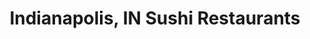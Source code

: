 ---
layout: city
title: Indianapolis, IN Sushi Restaurants
permalink: /indiana/indianapolis/
stateAbbr: IN
stateName: Indiana
cityName: Indianapolis

---